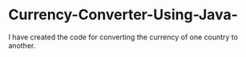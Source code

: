 # Currency-Converter-Using-Java-
I have created the code for converting the currency of one country to another.
